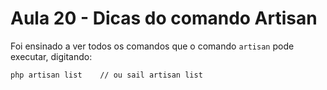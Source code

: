 # Aula 20 - Dicas do comando Artisan

Foi ensinado a ver todos os comandos que o comando `artisan` pode executar, digitando:

```
php artisan list    // ou sail artisan list
``` 